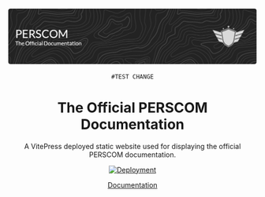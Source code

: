 <p align="center"><img src="../art/header.png" alt="Logo"></p>

<div align="center">

	#TEST CHANGE

# The Official PERSCOM Documentation

A VitePress deployed static website used for displaying the official PERSCOM documentation.

[![Deployment](https://github.com/DeschutesDesignGroupLLC/perscom-docs/actions/workflows/main.yml/badge.svg)](https://github.com/DeschutesDesignGroupLLC/perscom-docs/actions/workflows/main.yml)

[Documentation](https://docs.perscom.io)

</div>